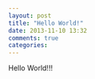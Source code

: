 ```yaml
---
layout: post
title: "Hello World!"
date: 2013-11-10 13:32
comments: true
categories: 
---
```


Hello World!!!
